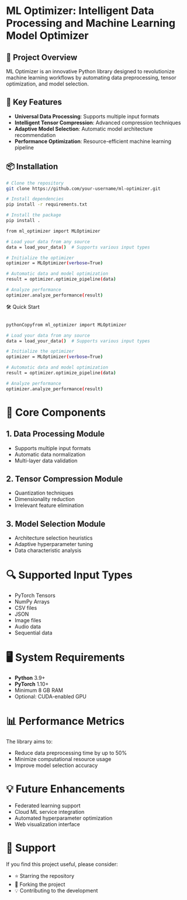 # ML Optimizer: Intelligent Data Processing and Machine Learning Model Optimizer

## 🚀 Project Overview
ML Optimizer is an innovative Python library designed to revolutionize machine learning workflows by automating data preprocessing, tensor optimization, and model selection.

## 🎯 Key Features
- **Universal Data Processing**: Supports multiple input formats  
- **Intelligent Tensor Compression**: Advanced compression techniques  
- **Adaptive Model Selection**: Automatic model architecture recommendation  
- **Performance Optimization**: Resource-efficient machine learning pipeline  

## 📦 Installation
```bash
# Clone the repository
git clone https://github.com/your-username/ml-optimizer.git

# Install dependencies
pip install -r requirements.txt

# Install the package
pip install .

from ml_optimizer import MLOptimizer

# Load your data from any source
data = load_your_data()  # Supports various input types

# Initialize the optimizer
optimizer = MLOptimizer(verbose=True)

# Automatic data and model optimization
result = optimizer.optimize_pipeline(data)

# Analyze performance
optimizer.analyze_performance(result)
```

🛠 Quick Start
```bash

pythonCopyfrom ml_optimizer import MLOptimizer

# Load your data from any source
data = load_your_data()  # Supports various input types

# Initialize the optimizer
optimizer = MLOptimizer(verbose=True)

# Automatic data and model optimization
result = optimizer.optimize_pipeline(data)

# Analyze performance
optimizer.analyze_performance(result)

```

# 🧠 Core Components

## 1. Data Processing Module
- Supports multiple input formats
- Automatic data normalization
- Multi-layer data validation

## 2. Tensor Compression Module
- Quantization techniques
- Dimensionality reduction
- Irrelevant feature elimination

## 3. Model Selection Module
- Architecture selection heuristics
- Adaptive hyperparameter tuning
- Data characteristic analysis

# 🔍 Supported Input Types
- PyTorch Tensors
- NumPy Arrays
- CSV files
- JSON
- Image files
- Audio data
- Sequential data

# 🖥 System Requirements
- **Python** 3.9+
- **PyTorch** 1.10+
- Minimum 8 GB RAM
- Optional: CUDA-enabled GPU

# 📊 Performance Metrics
The library aims to:
- Reduce data preprocessing time by up to 50%
- Minimize computational resource usage
- Improve model selection accuracy

# 💡 Future Enhancements
- Federated learning support
- Cloud ML service integration
- Automated hyperparameter optimization
- Web visualization interface


# 🌟 Support
If you find this project useful, please consider:
- ⭐ Starring the repository
- 🍴 Forking the project
- 💡 Contributing to the development
